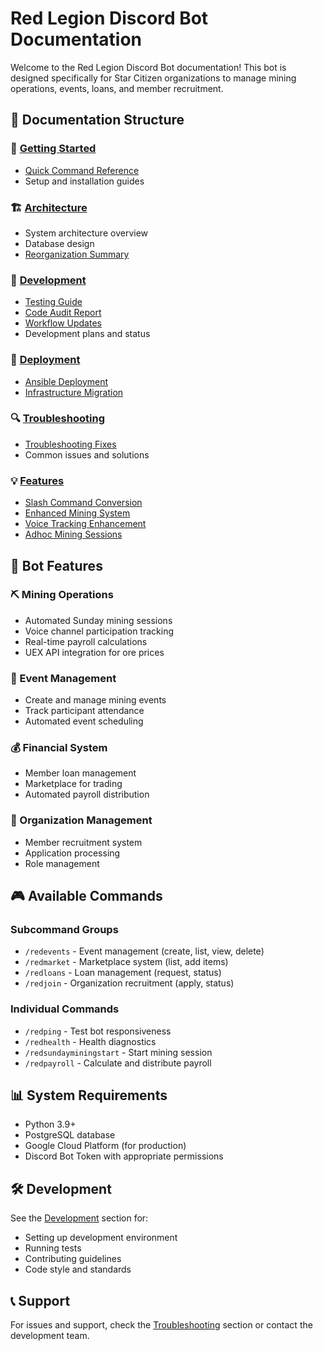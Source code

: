 # Red Legion Discord Bot Documentation

Welcome to the Red Legion Discord Bot documentation! This bot is designed specifically for Star Citizen organizations to manage mining operations, events, loans, and member recruitment.

## 📁 Documentation Structure

### 🚀 [Getting Started](./guides/)
- [Quick Command Reference](./guides/QUICK_COMMAND_REFERENCE.md)
- Setup and installation guides

### 🏗️ [Architecture](./architecture/)
- System architecture overview
- Database design
- [Reorganization Summary](./architecture/REORGANIZATION_SUMMARY.md)

### 🔧 [Development](./development/)
- [Testing Guide](./development/TESTING_GUIDE.md)
- [Code Audit Report](./development/CODE_AUDIT_REPORT.md)
- [Workflow Updates](./development/WORKFLOW_UPDATES.md)
- Development plans and status

### 🚢 [Deployment](./deployment/)
- [Ansible Deployment](./deployment/ansible-deployment.md)
- [Infrastructure Migration](./deployment/INFRASTRUCTURE_MIGRATION.md)

### 🔍 [Troubleshooting](./troubleshooting/)
- [Troubleshooting Fixes](./troubleshooting/TROUBLESHOOTING_FIXES.md)
- Common issues and solutions

### 💡 [Features](./features/)
- [Slash Command Conversion](./features/slash-command-conversion.md)
- [Enhanced Mining System](./features/ENHANCED_MINING_SYSTEM.md)
- [Voice Tracking Enhancement](./features/VOICE_TRACKING_ENHANCEMENT.md)
- [Adhoc Mining Sessions](./features/adhoc-mining-sessions.md)

## 🤖 Bot Features

### ⛏️ Mining Operations
- Automated Sunday mining sessions
- Voice channel participation tracking
- Real-time payroll calculations
- UEX API integration for ore prices

### 📅 Event Management
- Create and manage mining events
- Track participant attendance
- Automated event scheduling

### 💰 Financial System
- Member loan management
- Marketplace for trading
- Automated payroll distribution

### 👥 Organization Management
- Member recruitment system
- Application processing
- Role management

## 🎮 Available Commands

### Subcommand Groups
- `/redevents` - Event management (create, list, view, delete)
- `/redmarket` - Marketplace system (list, add items)
- `/redloans` - Loan management (request, status)
- `/redjoin` - Organization recruitment (apply, status)

### Individual Commands
- `/redping` - Test bot responsiveness
- `/redhealth` - Health diagnostics
- `/redsundayminingstart` - Start mining session
- `/redpayroll` - Calculate and distribute payroll

## 📊 System Requirements

- Python 3.9+
- PostgreSQL database
- Google Cloud Platform (for production)
- Discord Bot Token with appropriate permissions

## 🛠️ Development

See the [Development](./development/) section for:
- Setting up development environment
- Running tests
- Contributing guidelines
- Code style and standards

## 📞 Support

For issues and support, check the [Troubleshooting](./troubleshooting/) section or contact the development team.
